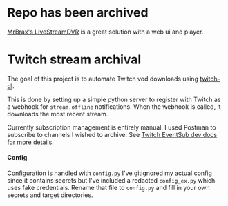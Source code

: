 # Repo has been archived

[MrBrax's LiveStreamDVR](https://github.com/MrBrax/LiveStreamDVR) is a great solution with a web ui and player.

# Twitch stream archival

The goal of this project is to automate Twitch vod downloads using [twitch-dl](https://github.com/ihabunek/twitch-dl).

This is done by setting up a simple python server to register with Twitch as a webhook for `stream.offline` notifications. When the webhook is called, it downloads the most recent stream. 

Currently subscription management is entirely manual. I used Postman to subscribe to channels I wished to archive. See [Twitch EventSub dev docs for more details](https://dev.twitch.tv/docs/eventsub).

#### Config
Configuration is handled with `config.py` I've gitignored my actual config since it contains secrets but I've included a redacted `config_ex.py` which uses fake credentials. Rename that file to `config.py` and fill in your own secrets and target directories.
